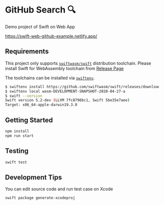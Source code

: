 # GitHub Search 🔍

Demo project of Swift on Web App

https://swift-web-github-example.netlify.app/

## Requirements

This project only supports [`swiftwasm/swift`](https://github.com/swiftwasm/swift) distribution toolchain. Please install Swift for WebAssembly toolchain from [Release Page](https://github.com/swiftwasm/swift/releases)

The toolchains can be installed via [`swiftenv`](https://github.com/kylef/swiftenv).

```sh
$ swiftenv install https://github.com/swiftwasm/swift/releases/download/swift-wasm-DEVELOPMENT-SNAPSHOT-2020-03-08-a/swift-wasm-DEVELOPMENT-SNAPSHOT-2020-04-27-a-osx.tar.gz
$ swiftenv local wasm-DEVELOPMENT-SNAPSHOT-2020-04-27-a
$ swift --version
Swift version 5.2-dev (LLVM 7fc8796bc1, Swift 5be35e7aee)
Target: x86_64-apple-darwin19.3.0
```

## Getting Started

```sh
npm install
npm run start
```

## Testing

```sh
swift test
```

## Development Tips

You can edit source code and run test case on Xcode

```sh
swift package generate-xcodeproj
```
